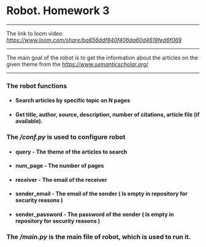 # Robot. Homework 3
***
The link to loom video *https://www.loom.com/share/ba656ddf840f406da60d4619fed6f069*
***
The main goal of the robot is to get the information about the articles on the given theme from the  *https://www.semanticscholar.org/*
***
### The robot functions
* #### Search articles by specific topic on N pages
* #### Get title, author, source, description, number of citations, article file (if available).

### The */conf.py* is used to configure robot
* #### query - The theme of the articles to search
* #### num_page - The number of pages
* #### receiver - The email of the receiver
* #### sender_email - The email of the sender ( Is empty in repository for security reasons )
* #### sender_password - The password of the sender ( Is empty in repository for security reasons )

### The */main.py* is the main file of robot, which is used to run it.